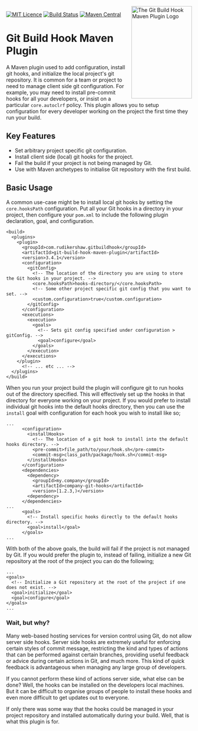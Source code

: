 <img align="right" width="164" height="250" src="documentation/logo.png"  alt="The Git Build Hook Maven Plugin Logo"/>

[![MIT Licence][licence-image]][licence-url]
[![Build Status][travis-image]][travis-url]
[![Maven Central][maven-central-image]][maven-central-url]

# Git Build Hook Maven Plugin 

A Maven plugin used to add configuration, install git hooks, and initialize the local project's git repository. It is common for a team or project to need to manage client side git configuration. For example, you may need to install pre-commit hooks for all your developers, or insist on a particular `core.autoclrf` policy. This plugin allows you to setup configuration for every developer working on the project the first time they run your build.

## Key Features

* Set arbitrary project specific git configuration.
* Install client side (local) git hooks for the project.
* Fail the build if your project is not being managed by Git.
* Use with Maven archetypes to initialise Git repository with the first build.

## Basic Usage

A common use-case might be to install local git hooks by setting the `core.hooksPath` configuration. Put all your Git hooks in a directory in your project, then configure your `pom.xml` to include the following plugin declaration, goal, and configuration.

```$xml
<build>
  <plugins>
    <plugin>
      <groupId>com.rudikershaw.gitbuildhook</groupId>
      <artifactId>git-build-hook-maven-plugin</artifactId>
      <version>3.4.1</version>
      <configuration>
        <gitConfig>
          <!-- The location of the directory you are using to store the Git hooks in your project. -->
          <core.hooksPath>hooks-directory/</core.hooksPath>
          <!-- Some other project specific git config that you want to set. -->
          <custom.configuration>true</custom.configuration> 
        </gitConfig>
      </configuration>
      <executions>
        <execution>
          <goals>       
            <!-- Sets git config specified under configuration > gitConfig. -->
            <goal>configure</goal>
          </goals>
        </execution>
      </executions>
    </plugin>
      <!-- ... etc ... -->
  </plugins>
</build>
```

When you run your project build the plugin will configure git to run hooks out of the directory specified. This will effectively set up the hooks in that directory for everyone working on your project. If you would prefer to install individual git hooks into the default hooks directory, then you can use the `install` goal with configuration for each hook you wish to install like so;

```$xml
...
      <configuration>
        <installHooks>
          <!-- The location of a git hook to install into the default hooks directory. -->
          <pre-commit>file_path/to/your/hook.sh</pre-commit>
          <commit-msg>class_path/package/hook.sh</commit-msg>
        </installHooks>
      </configuration>
      <dependencies>
        <dependency>
          <groupId>my.company</groupId>
          <artifactId>company-git-hooks</artifactId>
          <version>[1.2.3,)</version>
        <dependency>
      </dependencies>
...
      <goals>       
        <!-- Install specific hooks directly to the default hooks directory. -->
        <goal>install</goal>
      </goals>
...
```

With both of the above goals, the build will fail if the project is not managed by Git. If you would prefer the plugin to, instead of failing, initialize a new Git repository at the root of the project you can do the following;

```$xml
...
<goals>       
  <!-- Initialize a Git repository at the root of the project if one does not exist. -->
  <goal>initialize</goal>
  <goal>configure</goal>
</goals>
...
```

### Wait, but why?

Many web-based hosting services for version control using Git, do not allow server side hooks. Server side hooks are extremely useful for enforcing certain styles of commit message, restricting the kind and types of actions that can be performed against certain branches, providing useful feedback or advice during certain actions in Git, and much more. This kind of quick feedback is advantageous when managing any large group of developers. 

If you cannot perform these kind of actions server side, what else can be done? Well, the hooks can be installed on the developers local machines. But it can be difficult to organise groups of people to install these hooks and even more difficult to get updates out to everyone. 

If only there was some way that the hooks could be managed in your project repository and installed automatically during your build. Well, that is what this plugin is for. 

[licence-image]: http://img.shields.io/npm/l/gulp-rtlcss.svg?style=flat
[licence-url]: https://tldrlegal.com/license/mit-license
[travis-image]: https://app.travis-ci.com/rudikershaw/git-build-hook.svg?branch=develop
[travis-url]: https://app.travis-ci.com/rudikershaw/git-build-hook?branch=develop
[maven-central-image]: https://maven-badges.herokuapp.com/maven-central/com.rudikershaw.gitbuildhook/git-build-hook-maven-plugin/badge.svg
[maven-central-url]: https://maven-badges.herokuapp.com/maven-central/com.rudikershaw.gitbuildhook/git-build-hook-maven-plugin
